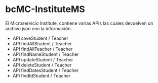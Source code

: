 # bcMC-InstituteMS

El Microservicio Institute, contiene varias APIs las cuales devuelven un archivo json con la información.

- API saveStudent / Teacher
- API findAllStudent / Teacher
- API findAllTeacher / Teacher
- APi findNameStudent / Teacher
- API updateStudent / Teacher
- API deleteStudent / Teacher
- APi findDatesStudent / Teacher
- APi findIdStudent / Teacher